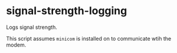 # signal-strength-logging
Logs signal strength.

This script assumes `minicom` is installed on to communicate wtih the modem.
